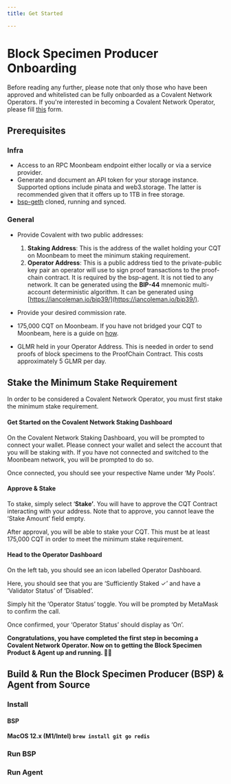 ```yaml
---
title: Get Started

---
```

# Block Specimen Producer Onboarding

Before reading any further, please note that only those who have been approved and whitelisted can be fully onboarded as a Covalent Network Operators. If you're interested in becoming a Covalent Network Operator, please fill [this](https://covalenthq.typeform.com/to/kzQnxBul) form.

## Prerequisites

### Infra

- Access to an RPC Moonbeam endpoint either locally or via a service provider.
- Generate and document an API token for your storage instance. Supported options include pinata and web3.storage. The latter is recommended given that it offers up to 1TB in free storage.
- [bsp-geth](https://github.com/covalenthq/bsp-geth) cloned, running and synced.

### General

- Provide Covalent with two public addresses:
  1. **Staking Address**: This is the address of the wallet holding your CQT on Moonbeam to meet the minimum staking requirement.
  2. **Operator Address**: This is a public address tied to the private-public key pair an operator will use to sign proof transactions to the proof-chain contract. It is required by the bsp-agent. It is not tied to any network. It can be generated using the **BIP-44** mnemonic multi-account deterministic algorithm. It can be generated using [https://iancoleman.io/bip39/](https://iancoleman.io/bip39/).

- Provide your desired commission rate.
- 175,000 CQT on Moonbeam. If you have not bridged your CQT to Moonbeam, here is a guide on [how](https://www.covalenthq.com/docs/network/covalent-query-token/bridge/).
- GLMR held in your Operator Address. This is needed in order to send proofs of block specimens to the ProofChain Contract. This costs approximately 5 GLMR per day.

## Stake the Minimum Stake Requirement

In order to be considered a Covalent Network Operator, you must first stake the minimum stake requirement.

#### Get Started on the Covalent Network Staking Dashboard

On the Covalent Network Staking Dashboard, you will be prompted to connect your wallet. Please connect your wallet and select the account that you will be staking with. If you have not connected and switched to the Moonbeam network, you will be prompted to do so.  

Once connected, you should see your respective Name under ‘My Pools’.

#### Approve & Stake

To stake, simply select ‘**Stake’**. You will have to approve the CQT Contract interacting with your address. Note that to approve, you cannot leave the ‘Stake Amount’ field empty.

After approval, you will be able to stake your CQT. This must be at least 175,000 CQT in order to meet the minimum stake requirement.

#### Head to the Operator Dashboard

On the left tab, you should see an icon labelled Operator Dashboard.

Here, you should see that you are ‘Sufficiently Staked ✓’ and have a ‘Validator Status’ of ‘Disabled’.

Simply hit the ‘Operator Status’ toggle. You will be prompted by MetaMask to confirm the call.

Once confirmed, your ‘Operator Status’ should display as ‘On’.

**Congratulations, you have completed the first step in becoming a Covalent Network Operator. Now on to getting the Block Specimen Product & Agent up and running.  👩‍💻**

## Build & Run the Block Specimen Producer (BSP) & Agent from Source

### Install

#### BSP

**MacOS 12.x (M1/Intel)**
**`brew install git go redis`**

### Run BSP

### Run Agent
